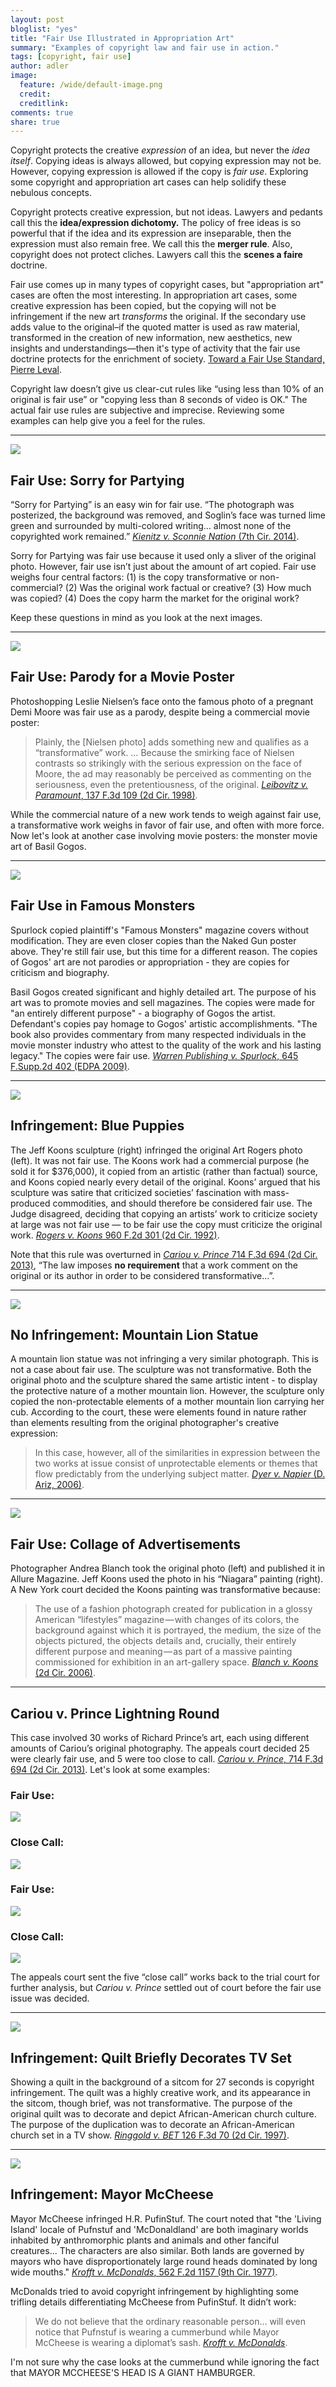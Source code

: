 ```yaml
---
layout: post
bloglist: "yes"
title: "Fair Use Illustrated in Appropriation Art"
summary: "Examples of copyright law and fair use in action."
tags: [copyright, fair use]
author: adler
image:
  feature: /wide/default-image.png
  credit:
  creditlink:
comments: true
share: true
---
```



<p class="big-text">Copyright protects the creative <em>expression</em> of an idea, but never the <em>idea itself</em>. Copying ideas is always allowed, but copying expression may not be. However, copying expression is allowed if the copy is <em>fair use</em>. Exploring some copyright and appropriation art cases can help solidify these nebulous concepts. </p>

Copyright protects creative expression, but not ideas. Lawyers and pedants call this the **idea/expression dichotomy.** The policy of free ideas is so powerful that if the idea and its expression are inseparable, then the expression must also remain free. We call this the **merger rule**. Also, copyright does not protect cliches. Lawyers call this the **scenes a faire** doctrine. 

Fair use comes up in many types of copyright cases, but "appropriation art" cases are often the most interesting. In appropriation art cases, some creative expression has been copied, but the copying will not be infringement if the new art *transforms* the original. If the secondary use adds value to the original–if the quoted matter is used as raw material, transformed in the creation of new information, new aesthetics, new insights and understandings—then it's type of activity that the fair use doctrine protects for the enrichment of society. [Toward a Fair Use Standard, Pierre Leval](http://www.yalelawtech.org/wp-content/uploads/leval.pdf). 

Copyright law doesn’t give us clear-cut rules like “using less than 10% of an original is fair use” or "copying less than 8 seconds of video is OK." The actual fair use rules are subjective and imprecise. Reviewing some examples can help give you a feel for the rules. 


- - - 


<img src="/images/copyright/sorry-for-partying-fair-use.jpg" class="medium-image">

## Fair Use: Sorry for Partying

“Sorry for Partying” is an easy win for fair use. “The photograph was posterized, the background was removed, and Soglin’s face was turned lime green and surrounded by multi-colored writing… almost none of the copyrighted work remained.” [*Kienitz v. Sconnie Nation* (7th Cir. 2014)](http://scholar.google.com/scholar_case?case=11576719392718214877).

Sorry for Partying was fair use because it used only a sliver of the original photo. However, fair use isn’t just about the amount of art copied. Fair use weighs four central factors: (1) is the copy transformative or non-commercial? (2) Was the original work factual or creative? (3) How much was copied? (4) Does the copy harm the market for the original work?

Keep these questions in mind as you look at the next images.

<hr class="tall">



<img src="/images/copyright/leibovitz-v-paramount-fair-use-parody.jpg" class="medium-image">

## Fair Use: Parody for a Movie Poster

Photoshopping Leslie Nielsen’s face onto the famous photo of a pregnant Demi Moore was fair use as a parody, despite being a commercial movie poster:

> Plainly, the [Nielsen photo] adds something new and qualifies as a “transformative” work. … Because the smirking face of Nielsen contrasts so strikingly with the serious expression on the face of Moore, the ad may reasonably be perceived as commenting on the seriousness, even the pretentiousness, of the original. [*Leibovitz v. Paramount*, 137 F.3d 109 (2d Cir. 1998)](http://scholar.google.com/scholar_case?case=18427314453578523770).

While the commercial nature of a new work tends to weigh against fair use, a transformative work weighs in favor of fair use, and often with more force.  Now let's look at another case involving movie posters: the monster movie art of Basil Gogos. 

<hr class="tall">

<img src="/images/copyright/basil-gogos-fair-use.jpg" class="medium-image">

## Fair Use in Famous Monsters

Spurlock copied plaintiff's "Famous Monsters" magazine covers without modification. They are even closer copies than the Naked Gun poster above. They're still fair use, but this time for a different reason. The copies of Gogos' art are not parodies or appropriation - they are copies for criticism and biography. 

Basil Gogos created significant and highly detailed art. The purpose of his art was to promote movies and sell magazines. The copies were made for "an entirely different purpose" - a biography of Gogos the artist.  Defendant's copies pay homage to Gogos' artistic accomplishments. "The book also provides commentary from many respected individuals in the movie monster industry who attest to the quality of the work and his lasting legacy."  The copies were fair use. [*Warren Publishing v. Spurlock*, 645 F.Supp.2d 402 (EDPA 2009)](scholar.google.com/scholar_case?case=17369019703437902075).

<hr class="tall">


<img src="/images/copyright/rogers-koons-banality-string-of-puppies-copyright-infringement.jpg" class="medium-image">

## Infringement: Blue Puppies

The Jeff Koons sculpture (right) infringed the original Art Rogers photo (left). It was not fair use. The Koons work had a commercial purpose (he sold it for $376,000), it copied from an artistic (rather than factual) source, and Koons copied nearly every detail of the original. Koons’ argued that his sculpture was satire that criticized societies’ fascination with mass-produced commodities, and should therefore be considered fair use. The Judge disagreed, deciding that copying an artists’ work to criticize society at large was not fair use — to be fair use the copy must criticize the original work. [*Rogers v. Koons* 960 F.2d 301 (2d Cir. 1992)](http://scholar.google.com/scholar_case?case=9102865469766650757). 

Note that this rule was overturned in [*Cariou v. Prince* 714 F.3d 694 (2d Cir. 2013)](http://scholar.google.com/scholar_case?case=5845890683658306826), “The law imposes **no requirement** that a work comment on the original or its author in order to be considered transformative…”.

<hr class="tall">

<img src="/images/copyright/dyer-v-napier-mountain-lion-sculpture-not-infringing.jpg" class="medium-image">

## No Infringement: Mountain Lion Statue 

A mountain lion statue was not infringing a very similar photograph. This is not a case about fair use. The sculpture was not transformative. Both the original photo and the sculpture shared the same artistic intent - to display the protective nature of a mother mountain lion.  However, the sculpture only copied the non-protectable elements of a mother mountain lion carrying her cub. According to the court, these were elements found in nature rather than elements resulting from the original photographer's creative expression: 

> In this case, however, all of the similarities in expression between the two works at issue consist of unprotectable elements or themes that flow predictably from the underlying subject matter. [*Dyer v. Napier* (D. Ariz, 2006)](http://scholar.google.com/scholar_case?case=12198377657843747362). 


<hr class="tall">

<img src="/images/copyright/blanch-v-koons-fair-use.jpg" class="medium-image">

## Fair Use: Collage of Advertisements

Photographer Andrea Blanch took the original photo (left) and published it in Allure Magazine. Jeff Koons used the photo in his “Niagara” painting (right). A New York court decided the Koons painting was transformative because:

 > The use of a fashion photograph created for publication in a glossy American “lifestyles” magazine — with changes of its colors, the background against which it is portrayed, the medium, the size of the objects pictured, the objects details and, crucially, their entirely different purpose and meaning — as part of a massive painting commissioned for exhibition in an art-gallery space. [*Blanch v. Koons* (2d Cir. 2006)](http://scholar.google.com/scholar_case?case=3752630071472494999).



<hr class="tall">

## Cariou v. Prince Lightning Round

This case involved 30 works of Richard Prince’s art, each using different amounts of Cariou’s original photography. The appeals court decided 25 were clearly fair use, and 5 were too close to call. [*Cariou v. Prince*, 714 F.3d 694 (2d Cir. 2013)](http://scholar.google.com/scholar_case?case=5845890683658306826). Let's look at some examples:

### Fair Use:

<img src="/images/copyright/cariou-v-prince-round-midnight-fair-use.jpg" class="medium-image">

### Close Call:

<img src="/images/copyright/cariou-v-prince-graduation-close-call-on-fair-use.jpg" class="medium-image">

### Fair Use:

<img src="/images/copyright/cariou-v-prince-cookie-crumbles-fair-use.jpg" class="medium-image">

### Close Call:

<img src="/images/copyright/cariou-v-prince-charlie-company-close-call-on-fair-use.jpg" class="medium-image">

The appeals court sent the five “close call” works back to the trial court for further analysis, but *Cariou v. Prince* settled out of court before the fair use issue was decided.

<hr class="tall">


<img src="/images/copyright/ringgold-v-BET-quilt-copyright-infringement.jpg" class="medium-image">

## Infringement: Quilt Briefly Decorates TV Set

Showing a quilt in the background of a sitcom for 27 seconds is copyright infringement. The quilt was a highly creative work, and its appearance in the sitcom, though brief, was not transformative. The purpose of the original quilt was to decorate and depict African-American church culture. The purpose of the duplication was to decorate an African-American church set in a TV show. [*Ringgold v. BET* 126 F.3d 70 (2d Cir. 1997)](http://scholar.google.com/scholar_case?case=14762869241442440525).

<hr class="tall">

<img src="/images/copyright/puffinstuff-v-mccheese-copyright-infringement.jpg" class="medium-image">

## Infringement: Mayor McCheese

Mayor McCheese infringed H.R. PufinStuf. The court noted that "the 'Living Island' locale of Pufnstuf and 'McDonaldland' are both imaginary worlds inhabited by anthromorphic plants and animals and other fanciful creatures... The characters are also similar. Both lands are governed by mayors who have disproportionately large round heads dominated by long wide mouths." [*Krofft v. McDonalds*, 562 F.2d 1157 (9th Cir. 1977)](http://scholar.google.com/scholar_case?case=16740683432222862864).

McDonalds tried to avoid copyright infringement by highlighting some trifling details differentiating McCheese from PufinStuf. It didn’t work:

> We do not believe that the ordinary reasonable person… will even notice that Pufnstuf is wearing a cummerbund while Mayor McCheese is wearing a diplomat’s sash. [*Krofft v. McDonalds*](http://scholar.google.com/scholar_case?case=16740683432222862864).

I'm not sure why the case looks at the cummerbund while ignoring the fact that MAYOR MCCHEESE'S HEAD IS A GIANT HAMBURGER. 









